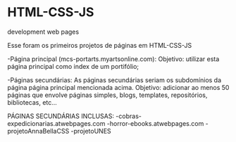 # HTML-CSS-JS
development web pages


Esse foram os primeiros projetos de páginas em HTML-CSS-JS

-Página principal (mcs-portarts.myartsonline.com):
  Objetivo: utilizar esta página principal como index de um portifólio;

-Páginas secundárias:
  As páginas secundárias seriam os subdomínios da página página principal mencionada acima.
  Objetivo: adicionar ao menos 50 páginas que envolve páginas simples, blogs, templates, repositórios, bibliotecas, etc...

PÁGINAS SECUNDÁRIAS INCLUSAS:
-cobras-expedicionarias.atwebpages.com
-horror-ebooks.atwebpages.com
-projetoAnnaBellaCSS
-projetoUNES
